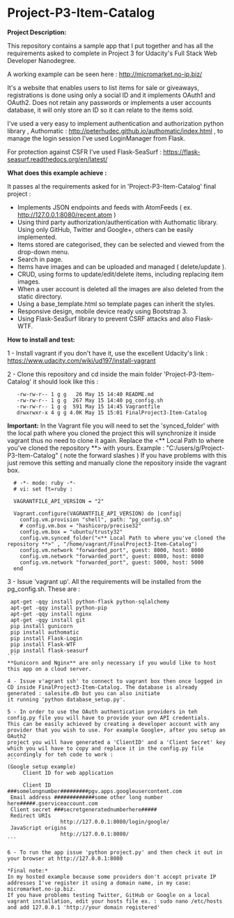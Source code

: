 # Project-P3-Item-Catalog

**Project Description:**

This repository contains a sample app that I put together and has all the requirements asked to complete
in Project 3 for Udacity's Full Stack Web Developer Nanodegree.

A working example can be seen here : http://micromarket.no-ip.biz/

It's a website that enables users to list items for sale or giveaways, registrations is done using only a
social ID and it implements OAuth1 and OAuth2. Does not retain any passwords or implements a user accounts
database, it will only store an ID so it can relate to the items sold.

I've used a very easy to implement authentication and authorization python library , Authomatic :
 http://peterhudec.github.io/authomatic/index.html
, to manage the login session I've used LoginManager from Flask.

For protection against CSFR I've used Flask-SeaSurf : https://flask-seasurf.readthedocs.org/en/latest/

**What does this example achieve :**

It passes al the requirements asked for in 'Project-P3-Item-Catalog' final project :
 - Implements JSON endpoints and feeds with AtomFeeds ( ex. http://127.0.0.1:8080/recent.atom )
 - Using third party authorization/authentication with Authomatic library. Using only GitHub, Twitter and Google+, others can be easily implemented.
 - Items stored are categorised, they can be selected and viewed from the drop-down menu.
 - Search in page.
 - Items have images and can be uploaded and managed ( delete/update ).
 - CRUD, using forms to update/edit/delete items, including replacing item images.
 - When a user account is deleted all the images are also deleted from the static directory.
 - Using a base_template.html so template pages can inherit the styles.
 - Responsive design, mobile device ready using Bootstrap 3.
 - Using Flask-SeaSurf library to prevent CSRF attacks and also Flask-WTF.

**How to install and test:**

1 - Install vagrant if you don't have it, use the excellent Udacity's link : https://www.udacity.com/wiki/ud197/install-vagrant

2 - Clone this repository and cd inside the main folder 'Project-P3-Item-Catalog' it should look like this :

 ```
    -rw-rw-r-- 1 g g   26 May 15 14:40 README.md
    -rw-rw-r-- 1 g g  267 May 15 14:40 pg_config.sh
    -rw-rw-r-- 1 g g  591 May 15 14:45 Vagrantfile
    drwxrwxr-x 4 g g 4.0K May 15 15:01 FinalProject3-Item-Catalog

 ```
 **Important:**
 In the Vagrant file you will need to set the 'synced_folder' with the local path where you cloned the project
 this will synchronize it inside vagrant thus no need to clone it again. Replace the
  <** Local Path to where you've cloned the repository **> with yours. Example : "C:/users/g/Project-P3-Item-Catalog"
 ( note the forward slashes ) If you have problems with this just remove this setting and manually clone the repository
  inside the vagrant box.
  ```
    # -*- mode: ruby -*-
    # vi: set ft=ruby :

    VAGRANTFILE_API_VERSION = "2"

    Vagrant.configure(VAGRANTFILE_API_VERSION) do |config|
      config.vm.provision "shell", path: "pg_config.sh"
      # config.vm.box = "hashicorp/precise32"
      config.vm.box = "ubuntu/trusty32"
      config.vm.synced_folder("<** Local Path to where you've cloned the repository **>" , "/home/vagrant/FinalProject3-Item-Catalog")
      config.vm.network "forwarded_port", guest: 8000, host: 8000
      config.vm.network "forwarded_port", guest: 8080, host: 8080
      config.vm.network "forwarded_port", guest: 5000, host: 5000
    end

  ```
 3 - Issue 'vagrant up'. All the requirements will be installed from the pg_config.sh. These are :
   ``````
    apt-get -qqy install python-flask python-sqlalchemy
    apt-get -qqy install python-pip
    apt-get -qqy install nginx
    apt-get -qqy install git
    pip install gunicorn
    pip install authomatic
    pip install Flask-Login
    pip install Flask-WTF
    pip install flask-seasurf
   ```
   **Gunicorn and Nginx** are only necessary if you would like to host this app on a cloud server.

 4 - Issue v'agrant ssh' to connect to vagrant box then once logged in CD inside FinalProject3-Item-Catalog. The database is already generated : salesite.db but you can also initiate
 it running 'python database_setup.py'.
 
 5 - In order to use the OAuth authentication providers in teh config.py file you will have to provide your own API credentials.
 This can be easily achieved by creating a developer account with any provider that you wish to use. For example Google+, after you setup an OAuth2
 project you will have generated a 'ClientID' and a 'Client Secret' key which you wil have to copy and replace it in the config.py file
 accordingly for teh code to work :
 ```
 (Google setup example)
        Client ID for web application
    
        Client ID ###somelongnumber#########pgv.apps.googleusercontent.com
    Email address #############some other long number here#####.gserviceaccount.com
    Client secret ###secretgeneratednumberhere#####
    Redirect URIs	
                    http://127.0.0.1:8080/login/google/
    JavaScript origins	
                    http://127.0.0.1:8080/
 ```

 6 - To run the app issue 'python project.py' and then check it out in your browser at http://127.0.0.1:8080

 *Final note:*
  In my hosted example because some providers don't accept private IP addresses I've register it using a domain name, in my case: micromarket.no-ip.biz.
  If you have problems testing Twitter, GitHub or Google on a local vagrant installation, edit your hosts file ex. : sudo nano /etc/hosts and add 127.0.0.1 'http://your domain registered'



 
 

